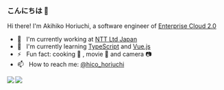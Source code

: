 ### こんにちは 👋

Hi there! I'm Akihiko Horiuchi, a software engineer of [Enterprise Cloud 2.0](https://ecl.ntt.com/)

- 🏢 &nbsp; I'm currently working at [NTT Ltd Japan](https://hello.global.ntt/)
- 🌱 &nbsp; I'm currently learning [TypeScript](https://www.typescriptlang.org/) and [Vue.js](https://vuejs.org/)
- ⚡ &nbsp; Fun fact: cooking 🍳 , movie 🎥 and camera 📷
- 📫 &nbsp; How to reach me: [@hico_horiuchi](https://twitter.com/hico_horiuchi)

<a href="https://github.com/hico-horiuchi">
  <img align="left" src="https://github-readme-stats.vercel.app/api?username=hico-horiuchi&count_private=true&show_icons=true" />
</a>
<a href="https://github.com/hico-horiuchi">
  <img align="left" src="https://github-readme-stats.vercel.app/api/top-langs/?username=hico-horiuchi" />
</a>

